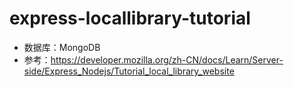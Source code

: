 # express-locallibrary-tutorial
+ 数据库：MongoDB
+ 参考：https://developer.mozilla.org/zh-CN/docs/Learn/Server-side/Express_Nodejs/Tutorial_local_library_website

